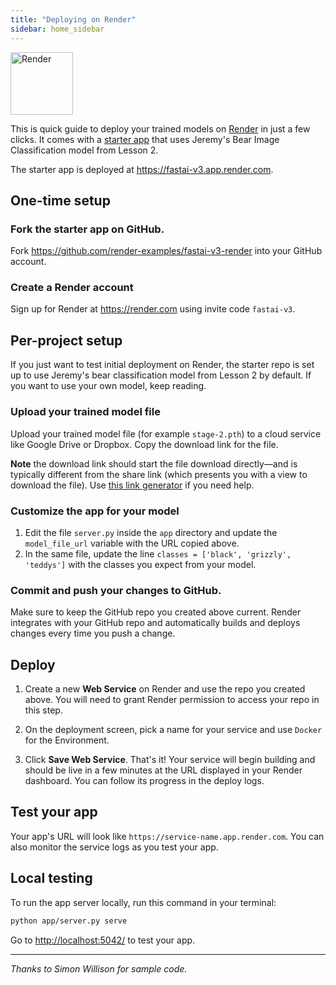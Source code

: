 ```yaml
---
title: "Deploying on Render"
sidebar: home_sidebar
---
```


<img alt="Render" src="/images/render/render.png" height="100" width="100" class="screenshot">

This is quick guide to deploy your trained models on [Render](https://render.com) in just a few clicks. It comes with a [starter app](https://github.com/render-examples/fastai-v3-render/tree/master) that uses Jeremy's Bear Image Classification model from Lesson 2.

The starter app is deployed at https://fastai-v3.app.render.com.

## One-time setup

### Fork the starter app on GitHub.

Fork https://github.com/render-examples/fastai-v3-render into your GitHub account.

### Create a Render account

Sign up for Render at https://render.com using invite code `fastai-v3`.

## Per-project setup

If you just want to test initial deployment on Render, the starter repo is set up to use Jeremy's bear classification model from Lesson 2 by default. If you want to use your own model, keep reading.

### Upload your trained model file

Upload your trained model file (for example `stage-2.pth`) to a cloud service like Google Drive or Dropbox. Copy the download link for the file. 

**Note** the download link should start the file download directly&mdash;and is typically different from the share link (which presents you with a view to download the file). Use [this link generator](https://syncwithtech.blogspot.com/p/direct-download-link-generator.html) if you need help.

### Customize the app for your model

1. Edit the file `server.py` inside the `app` directory and update the `model_file_url` variable with the URL copied above.
2. In the same file, update the line `classes = ['black', 'grizzly', 'teddys']` with the classes you expect from your model.

### Commit and push your changes to GitHub.

Make sure to keep the GitHub repo you created above current. Render integrates with your GitHub repo and automatically builds and deploys changes every time you push a change.

## Deploy

1. Create a new **Web Service** on Render and use the repo you created above. You will need to grant Render permission to access your repo in this step.

2. On the deployment screen, pick a name for your service and use `Docker` for the Environment.

3. Click **Save Web Service**. That's it! Your service will begin building and should be live in a few minutes at the URL displayed in your Render dashboard. You can follow its progress in the deploy logs.


## Test your app

Your app's URL will look like `https://service-name.app.render.com`. You can also monitor the service logs as you test your app.

## Local testing

To run the app server locally, run this command in your terminal:

```bash
python app/server.py serve
```

Go to [http://localhost:5042/](http://localhost:5042/) to test your app.

---

*Thanks to Simon Willison for sample code.*

